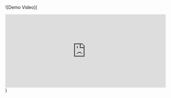 ![Demo Video](<div style="padding:45.94% 0 0 0;position:relative;"><iframe src="https://player.vimeo.com/video/1051031882?h=208557f401&amp;badge=0&amp;autopause=0&amp;player_id=0&amp;app_id=58479" frameborder="0" allow="autoplay; fullscreen; picture-in-picture; clipboard-write; encrypted-media" style="position:absolute;top:0;left:0;width:100%;height:100%;" title="Recording 2025-01-28 083800"></iframe></div><script src="https://player.vimeo.com/api/player.js"></script>)
